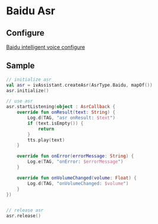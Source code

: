 # Baidu Asr

## Configure

[Baidu intelligent voice configure](docs/zh/BaiduConfig.md)

## Sample

```kotlin
// initialize asr
val asr = ivAssistant.createAsr(AsrType.Baidu, mapOf())
asr.initialize()

// use asr
asr.startListening(object : AsrCallback {
    override fun onResult(text: String) {
        Log.d(TAG, "asr onResult: $text")
        if (text.isEmpty()) {
            return
        }
        tts.play(text)
    }

    override fun onError(errorMessage: String) {
        Log.e(TAG, "onError: $errorMessage")
    }

    override fun onVolumeChanged(volume: Float) {
        Log.d(TAG, "onVolumeChanged: $volume")
    }
})


// release asr
asr.release()
```